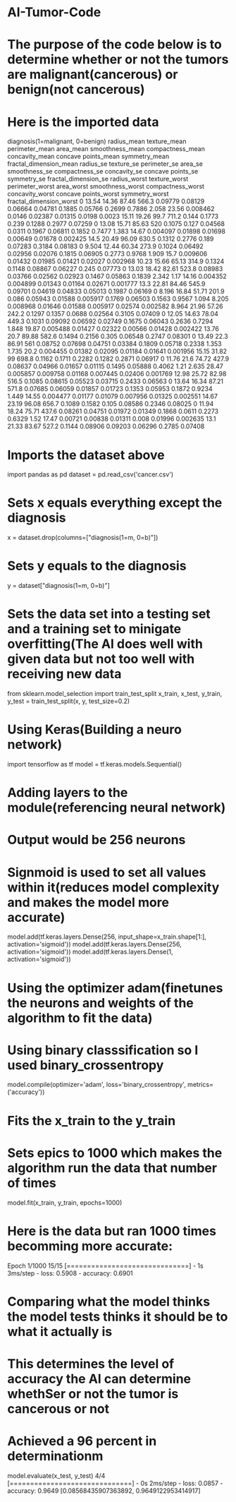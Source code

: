 # AI-Tumor-Code
# The purpose of the code below is to determine whether or not the tumors are malignant(cancerous) or benign(not cancerous)
# Here is the imported data
diagnosis(1=malignant, 0=benign)	radius_mean	texture_mean	perimeter_mean	area_mean	smoothness_mean	compactness_mean	concavity_mean	concave points_mean	symmetry_mean	fractal_dimension_mean	radius_se	texture_se	perimeter_se	area_se	smoothness_se	compactness_se	concavity_se	concave points_se	symmetry_se	fractal_dimension_se	radius_worst	texture_worst	perimeter_worst	area_worst	smoothness_worst	compactness_worst	concavity_worst	concave points_worst	symmetry_worst	fractal_dimension_worst
0	13.54	14.36	87.46	566.3	0.09779	0.08129	0.06664	0.04781	0.1885	0.05766	0.2699	0.7886	2.058	23.56	0.008462	0.0146	0.02387	0.01315	0.0198	0.0023	15.11	19.26	99.7	711.2	0.144	0.1773	0.239	0.1288	0.2977	0.07259
0	13.08	15.71	85.63	520	0.1075	0.127	0.04568	0.0311	0.1967	0.06811	0.1852	0.7477	1.383	14.67	0.004097	0.01898	0.01698	0.00649	0.01678	0.002425	14.5	20.49	96.09	630.5	0.1312	0.2776	0.189	0.07283	0.3184	0.08183
0	9.504	12.44	60.34	273.9	0.1024	0.06492	0.02956	0.02076	0.1815	0.06905	0.2773	0.9768	1.909	15.7	0.009606	0.01432	0.01985	0.01421	0.02027	0.002968	10.23	15.66	65.13	314.9	0.1324	0.1148	0.08867	0.06227	0.245	0.07773
0	13.03	18.42	82.61	523.8	0.08983	0.03766	0.02562	0.02923	0.1467	0.05863	0.1839	2.342	1.17	14.16	0.004352	0.004899	0.01343	0.01164	0.02671	0.001777	13.3	22.81	84.46	545.9	0.09701	0.04619	0.04833	0.05013	0.1987	0.06169
0	8.196	16.84	51.71	201.9	0.086	0.05943	0.01588	0.005917	0.1769	0.06503	0.1563	0.9567	1.094	8.205	0.008968	0.01646	0.01588	0.005917	0.02574	0.002582	8.964	21.96	57.26	242.2	0.1297	0.1357	0.0688	0.02564	0.3105	0.07409
0	12.05	14.63	78.04	449.3	0.1031	0.09092	0.06592	0.02749	0.1675	0.06043	0.2636	0.7294	1.848	19.87	0.005488	0.01427	0.02322	0.00566	0.01428	0.002422	13.76	20.7	89.88	582.6	0.1494	0.2156	0.305	0.06548	0.2747	0.08301
0	13.49	22.3	86.91	561	0.08752	0.07698	0.04751	0.03384	0.1809	0.05718	0.2338	1.353	1.735	20.2	0.004455	0.01382	0.02095	0.01184	0.01641	0.001956	15.15	31.82	99	698.8	0.1162	0.1711	0.2282	0.1282	0.2871	0.06917
0	11.76	21.6	74.72	427.9	0.08637	0.04966	0.01657	0.01115	0.1495	0.05888	0.4062	1.21	2.635	28.47	0.005857	0.009758	0.01168	0.007445	0.02406	0.001769	12.98	25.72	82.98	516.5	0.1085	0.08615	0.05523	0.03715	0.2433	0.06563
0	13.64	16.34	87.21	571.8	0.07685	0.06059	0.01857	0.01723	0.1353	0.05953	0.1872	0.9234	1.449	14.55	0.004477	0.01177	0.01079	0.007956	0.01325	0.002551	14.67	23.19	96.08	656.7	0.1089	0.1582	0.105	0.08586	0.2346	0.08025
0	11.94	18.24	75.71	437.6	0.08261	0.04751	0.01972	0.01349	0.1868	0.0611	0.2273	0.6329	1.52	17.47	0.00721	0.00838	0.01311	0.008	0.01996	0.002635	13.1	21.33	83.67	527.2	0.1144	0.08906	0.09203	0.06296	0.2785	0.07408

# Imports the dataset above
import pandas as pd
dataset = pd.read_csv('cancer.csv')

# Sets x equals everything except the diagnosis 
x = dataset.drop(columns=["diagnosis(1=m, 0=b)"])

# Sets y equals to the diagnosis 
y = dataset["diagnosis(1=m, 0=b)"]

# Sets the data set into a testing set and a training set to minigate overfitting(The AI does well with given data but not too well with receiving new data
from sklearn.model_selection import train_test_split
x_train, x_test, y_train, y_test = train_test_split(x, y, test_size=0.2)

# Using Keras(Building a neuro network) 
import tensorflow as tf
model = tf.keras.models.Sequential()

# Adding layers to the module(referencing neural network)
# Output would be 256 neurons
# Signmoid is used to set all values within it(reduces model complexity and makes the model more accurate)

model.add(tf.keras.layers.Dense(256, input_shape=x_train.shape[1:], activation='sigmoid'))
model.add(tf.keras.layers.Dense(256, activation='sigmoid'))
model.add(tf.keras.layers.Dense(1, activation='sigmoid'))

# Using the optimizer adam(finetunes the neurons and weights of the algorithm to fit the data)
# Using binary classsification so I used binary_crossentropy 
model.compile(optimizer='adam', loss='binary_crossentropy', metrics=('accuracy'))

# Fits the x_train to the y_train 
# Sets epics to 1000 which makes the algorithm run the data that number of times
model.fit(x_train, y_train, epochs=1000)

# Here is the data but ran 1000 times becomming more accurate: 
Epoch 1/1000 15/15 [==============================] - 1s 3ms/step - loss: 0.5908 - accuracy: 0.6901

# Comparing what the model thinks the model tests thinks it should be to what it actually is 
# This determines the level of accuracy the AI can determine whethSer or not the tumor is cancerous or not
# Achieved a 96 percent in determinationm
model.evaluate(x_test, y_test)
4/4 [==============================] - 0s 2ms/step - loss: 0.0857 - accuracy: 0.9649
[0.08568435907363892, 0.9649122953414917]
